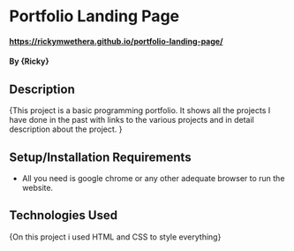 # Portfolio Landing Page
#### https://rickymwethera.github.io/portfolio-landing-page/
#### By **{Ricky}**
## Description
{This project is a basic programming portfolio. It shows all the projects I have done in the past with links to the various projects and in detail description about the project. }
## Setup/Installation Requirements
* All you need is google chrome or any other adequate browser to run the website.

## Technologies Used
{On this project i used HTML and CSS to style everything}

